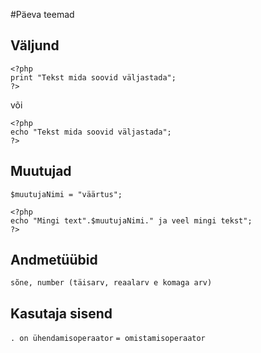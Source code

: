 #Päeva teemad

## Väljund
```
<?php
print "Tekst mida soovid väljastada";
?>
```
või
```
<?php
echo "Tekst mida soovid väljastada";
?>
```
## Muutujad

```
$muutujaNimi = "väärtus";
```

```
<?php
echo "Mingi text".$muutujaNimi." ja veel mingi tekst";
?>
```

## Andmetüübid
```sõne, number (täisarv, reaalarv e komaga arv)```

## Kasutaja sisend

```. on ühendamisoperaator```
```= omistamisoperaator```